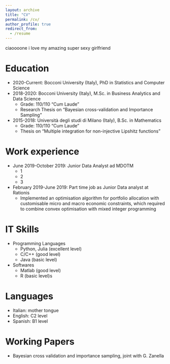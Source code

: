 ```yaml
---
layout: archive
title: "CV"
permalink: /cv/
author_profile: true
redirect_from:
  - /resume
---
```



ciaoooone i love my amazing super sexy girlfriend 


Education
======
* 2020-Current: Bocconi University (Italy), PhD in Statistics and Computer Science
* 2018-2020: Bocconi University (Italy), M.Sc. in Business Analytics and Data Science
	* Grade: 110/110 “Cum Laude”
	* Research Thesis on “Bayesian cross-validation and Importance Sampling”
* 2015-2018: Università degli studi di Milano (Italy), B.Sc. in Mathematics
	* Grade: 110/110 “Cum Laude”
	* Thesis on “Multiple integration for non-injective Lipshitz functions”


Work experience
======
* June 2019-October 2019: Junior Data Analyst ad MDOTM
	* 1
	* 2
	* 3
* February 2019-June 2019: Part time job as Junior Data analyst at Rationis
	* Implemented an optimisation algorithm for portfolio allocation with customisable micro and macro economic constraints, which required to combine convex optimisation with mixed integer programming


  
IT Skills
======
* Programming Languages
	* Python, Julia (excellent level)
	* C/C++ (good level)
	* Java (basic level)
* Softwares
  * Matlab (good level)
  * R (basic level)s

Languages
======

* Italian: mother tongue
* English: C2 level
* Spanish: B1 level


Working Papers
======
* Bayesian cross validation and importance sampling, joint with G. Zanella


